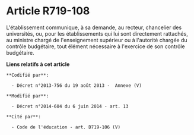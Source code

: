 # Article R719-108

L'établissement communique, à sa demande, au recteur, chancelier des universités, ou, pour les établissements qui lui sont
directement rattachés, au ministre chargé de   l'enseignement supérieur ou à l'autorité chargée du contrôle budgétaire, tout
élément nécessaire à l'exercice de son contrôle budgétaire.

**Liens relatifs à cet article**

	**Codifié par**:

	  - Décret n°2013-756 du 19 août 2013 -  Annexe (V)

	**Modifié par**:

	  - Décret n°2014-604 du 6 juin 2014 - art. 13

	**Cité par**:

	  - Code de l'éducation - art. D719-106 (V)
